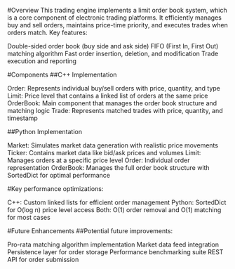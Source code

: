 #Overview
This trading engine implements a limit order book system, which is a core component of electronic trading platforms. It efficiently manages buy and sell orders, maintains price-time priority, and executes trades when orders match.
Key features:

Double-sided order book (buy side and ask side)
FIFO (First In, First Out) matching algorithm
Fast order insertion, deletion, and modification
Trade execution and reporting

#Components
##C++ Implementation

Order: Represents individual buy/sell orders with price, quantity, and type
Limit: Price level that contains a linked list of orders at the same price
OrderBook: Main component that manages the order book structure and matching logic
Trade: Represents matched trades with price, quantity, and timestamp

##Python Implementation

Market: Simulates market data generation with realistic price movements
Ticker: Contains market data like bid/ask prices and volumes
Limit: Manages orders at a specific price level
Order: Individual order representation
OrderBook: Manages the full order book structure with SortedDict for optimal performance


#Key performance optimizations:

C++: Custom linked lists for efficient order management
Python: SortedDict for O(log n) price level access
Both: O(1) order removal and O(1) matching for most cases

#Future Enhancements
##Potential future improvements:

Pro-rata matching algorithm implementation
Market data feed integration
Persistence layer for order storage
Performance benchmarking suite
REST API for order submission
